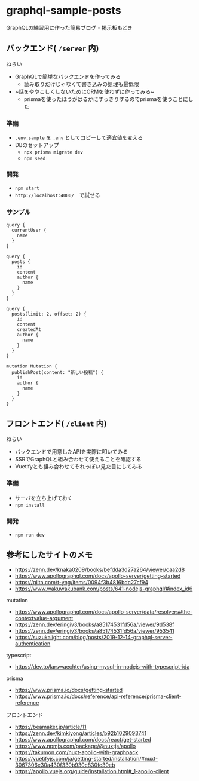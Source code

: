 # graphql-sample-posts

GraphQLの練習用に作った簡易ブログ・掲示板もどき


## バックエンド( `/server` 内)

ねらい

* GraphQLで簡単なバックエンドを作ってみる
    * 読み取りだけじゃなくて書き込みの処理も最低限
* ~話をややこしくしないためにORMを使わずに作ってみる~
    * prismaを使ったほうがはるかにすっきりするのでprismaを使うことにした

### 準備

* `.env.sample` を `.env` としてコピーして適宜値を変える
* DBのセットアップ
    * `npx prisma migrate dev`
    * `npm seed`

### 開発

* `npm start`
* `http://localhost:4000/`　で試せる

### サンプル

```
query {
  currentUser {
    name
  }
}

query {
  posts {
    id
    content
    author {
      name
    }
  }
}

query {
  posts(limit: 2, offset: 2) {
    id
    content
    createdAt
    author {
      name
    }
  }
}

mutation Mutation {
  publishPost(content: "新しい投稿") {
    id
    author {
      name
    }
  }
}
```

## フロントエンド( `/client` 内)

ねらい

* バックエンドで用意したAPIを実際に叩いてみる
* SSRでGraphQLと組み合わせて使えることを確認する
* Vuetifyとも組み合わせてそれっぽい見た目にしてみる

### 準備

* サーバを立ち上げておく
* `npm install`

### 開発

* `npm run dev`

## 参考にしたサイトのメモ

* https://zenn.dev/knaka0209/books/befdda3d27a264/viewer/caa2d8
* https://www.apollographql.com/docs/apollo-server/getting-started
* https://qiita.com/t-yng/items/0094f3b4816bdc27cf94
* https://www.wakuwakubank.com/posts/641-nodejs-graphql/#index_id6

mutation

* https://www.apollographql.com/docs/apollo-server/data/resolvers#the-contextvalue-argument
* https://zenn.dev/eringiv3/books/a85174531fd56a/viewer/9d538f
* https://zenn.dev/eringiv3/books/a85174531fd56a/viewer/953541
* https://suzukalight.com/blog/posts/2019-12-14-graphql-server-authentication

typescript

* https://dev.to/larswaechter/using-mysql-in-nodejs-with-typescript-ida

prisma

* https://www.prisma.io/docs/getting-started
* https://www.prisma.io/docs/reference/api-reference/prisma-client-reference

フロントエンド

* https://beamaker.jp/article/11
* https://zenn.dev/kimkiyong/articles/b92b1029093741
* https://www.apollographql.com/docs/react/get-started
* https://www.npmjs.com/package/@nuxtjs/apollo
* https://takumon.com/nuxt-apollo-with-graphpack
* https://vuetifyjs.com/ja/getting-started/installation/#nuxt-3067306e30a430f330b930c830fc30eb
* https://apollo.vuejs.org/guide/installation.html#_1-apollo-client
